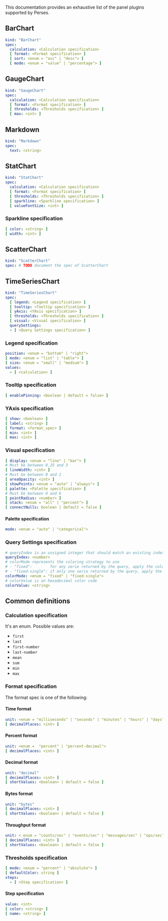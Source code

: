 This documentation provides an exhaustive list of the panel plugins supported by Perses.

## BarChart

```yaml
kind: "BarChart"
spec:
  calculation: <Calculation specification>
  [ format: <Format specification> ]
  [ sort: <enum = "asc" | "desc"> ]
  [ mode: <enum = "value" | "percentage"> ]
```

## GaugeChart

```yaml
kind: "GaugeChart"
spec:
  calculation: <Calculation specification>
  [ format: <Format specification> ]
  [ thresholds: <Thresholds specification> ]
  [ max: <int> ]
```

## Markdown

```yaml
kind: "Markdown"
spec:
  text: <string>
```

## StatChart

```yaml
kind: "StatChart"
spec:
  calculation: <Calculation specification>
  [ format: <Format specification> ]
  [ thresholds: <Thresholds specification> ]
  [ sparkline: <Sparkline specification> ]
  [ valueFontSize: <int> ]
```

### Sparkline specification

```yaml
[ color: <string> ]
[ width: <int> ]
```

## ScatterChart

```yaml
kind: "ScatterChart"
spec: # TODO document the spec of ScatterChart
```

## TimeSeriesChart

```yaml
kind: "TimeSeriesChart"
spec:
  [ legend: <Legend specification> ]
  [ tooltip: <Tooltip specification> ]
  [ yAxis: <YAxis specification> ]
  [ thresholds: <Thresholds specification> ]
  [ visual: <Visual specification> ]
  querySettings:
  - [ <Query Settings specification> ]
```

### Legend specification

```yaml
position: <enum = "bottom" | "right">
[ mode: <enum = "list" | "table"> ]
[ size: <enum = "small" | "medium"> ]
values:
  - [ <calculation> ]
```

### Tooltip specification

```yaml
[ enablePinning: <boolean | default = false> ]
```

### YAxis specification

```yaml
[ show: <boolean> ]
[ label: <string> ]
[ format: <format_spec> ]
[ min: <int> ]
[ max: <int> ]
```

### Visual specification

```yaml
[ display: <enum = "line" | "bar"> ]
# Must be between 0.25 and 3
[ lineWidth: <int> ]
# Must be between 0 and 1
[ areaOpacity: <int> ]
[ showPoints: <enum = "auto" | "always"> ]
[ palette: <Palette specification> ]
# Must be between 0 and 6
[ pointRadius: <number> ]
[ stack: <enum = "all" | "percent"> ]
[ connectNulls: boolean | default = false ]
```

#### Palette specification

```yaml
mode: <enum = "auto" | "categorical">
```

### Query Settings specification

```yaml
# queryIndex is an unsigned integer that should match an existing index in the panel's `queries` array
queryIndex: <number>
# colorMode represents the coloring strategy to use
# - "fixed":        for any serie returned by the query, apply the colorValue defined
# - "fixed-single": if only one serie returned by the query, apply the colorValue defined, otherwise do nothing
colorMode: <enum = "fixed" | "fixed-single">
# colorValue is an hexadecimal color code
colorValue: <string>
```

## Common definitions

### Calculation specification

It's an enum. Possible values are:

- `first`
- `last`
- `first-number`
- `last-number`
- `mean`
- `sum`
- `min`
- `max`

### Format specification

The format spec is one of the following:

#### Time format

```yaml
unit: <enum = "milliseconds" | "seconds" | "minutes" | "hours" | "days" | "weeks" | "months" | "years">
[ decimalPlaces: <int> ]
```

#### Percent format

```yaml
unit: <enum =  "percent" | "percent-decimal">
[ decimalPlaces: <int> ]
```

#### Decimal format

```yaml
unit: "decimal"
[ decimalPlaces: <int> ]
[ shortValues: <boolean> | default = false ]
```

#### Bytes format

```yaml
unit: "bytes"
[ decimalPlaces: <int> ]
[ shortValues: <boolean> | default = false ]
```

#### Throughput format

```yaml
unit: < enum = "counts/sec" | "events/sec" | "messages/sec" | "ops/sec" | "packets/sec" | "reads/sec" | "records/sec" | "requests/sec" | "rows/sec" | "writes/sec">
[ decimalPlaces: <int> ]
[ shortValues: <boolean> | default = false ]
```

### Thresholds specification

```yaml
[ mode: <enum = "percent" | "absolute"> ]
[ defaultColor: string ]
steps:
  - [ <Step specification> ]
```

#### Step specification

```yaml
value: <int>
[ color: <string> ]
[ name: <string> ]
```